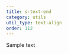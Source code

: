 ```yaml
---
title: s-text-end
category: utils
util_type: text-align
order: 112
---
```

<p class="s-text-end">Sample text</p>